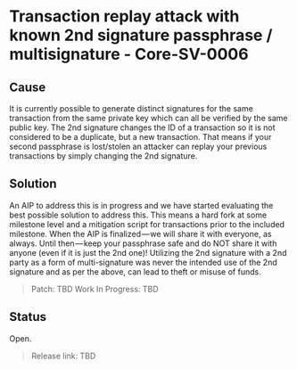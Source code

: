 # Transaction replay attack with known 2nd signature passphrase / multisignature - Core-SV-0006

## Cause
It is currently possible to generate distinct signatures for the same transaction from the same private key which can all be verified by the same public key. The 2nd signature changes the ID of a transaction so it is not considered to be a duplicate, but a new transaction. That means if your second passphrase is lost/stolen an attacker can replay your previous transactions by simply changing the 2nd signature.

## Solution
An AIP to address this is in progress and we have started evaluating the best possible solution to address this. This means a hard fork at some milestone level and a mitigation script for transactions prior to the included milestone. When the AIP is finalized — we will share it with everyone, as always. Until then — keep your passphrase safe and do NOT share it with anyone (even if it is just the 2nd one)! Utilizing the 2nd signature with a 2nd party as a form of multi-signature was never the intended use of the 2nd signature and as per the above, can lead to theft or misuse of funds.

> Patch: TBD
> Work In Progress: TBD 

## Status
Open.
> Release link: TBD

